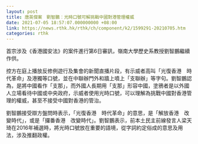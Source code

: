 ```yaml
---
layout: post
title: 唐英傑案　劉智鵬︰光時口號可解挑戰中國對港管理權威
date: 2021-07-05 18:57:07.000000000 +08:00
link: https://news.rthk.hk/rthk/ch/component/k2/1599291-20210705.htm
categories: rthk
---
```


首宗涉及《香港國安法》的案件進行第6日審訊，嶺南大學歷史系教授劉智鵬繼續作供。

控方在庭上播放反修例遊行及集會的新聞直播片段，有示威者高叫「光復香港　時代革命」及港獨等口號，並在中聯辦門外和牆上噴上「支聯辦」等字句。劉智鵬認為，是將中國看作「支那」，而外國人長期用「支那」形容中國，塗鴉者是以外國人立場看待中國或中央政府，示威者使用光時口號，可以理解為挑戰中國對香港管理的權威，甚至不接受中國對香港的管治。

劉智鵬接受辯方盤問時表示，「光復香港　時代革命」的意思，是「解放香港　改變時代」，或是「攞番香港　改變時代」。劉智鵬表示，前本土民主前線發言人梁天琦在2016年補選時，將光時口號放在重要的語境，從字詞約定俗成的意思及用法，涉及推翻政權。
